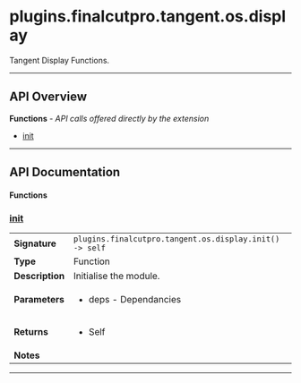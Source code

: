 # plugins.finalcutpro.tangent.os.display

Tangent Display Functions.

---

## API Overview
**Functions** - _API calls offered directly by the extension_
 * [init](#init)


---

## API Documentation

#### Functions


### [init](#init)

|                                             |                                                                                     |
| --------------------------------------------|-------------------------------------------------------------------------------------|
| **Signature**                               | `plugins.finalcutpro.tangent.os.display.init() -> self`                                                                    |
| **Type**                                    | Function                                                                     |
| **Description**                             | Initialise the module.                                                                     |
| **Parameters**                              | <ul><li>deps - Dependancies</li></ul> |
| **Returns**                                 | <ul><li>Self</li></ul>          |
| **Notes**                                   | <ul></ul> |

---

